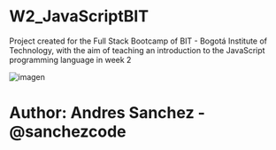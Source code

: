 # W2_JavaScriptBIT
Project created for the Full Stack Bootcamp of BIT - Bogotá Institute of Technology, with the aim of teaching an introduction to the JavaScript programming language in week 2

![imagen](https://user-images.githubusercontent.com/54609399/135672648-102b8d68-5c8a-4776-ae6a-cedaab7f553a.png)


# Author: Andres Sanchez - @sanchezcode
